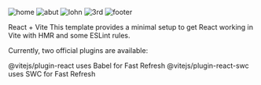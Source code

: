 ![home](https://github.com/PriyakumariYt/BakeryClone_Mern/assets/127418517/28aa4fe6-e17a-4d4a-938e-3a9be4271d16)
![abut](https://github.com/PriyakumariYt/BakeryClone_Mern/assets/127418517/ab35e1df-a076-4666-bff1-2491b81da6a9)
![lohn](https://github.com/PriyakumariYt/BakeryClone_Mern/assets/127418517/72df38e3-15c3-4aa8-8cad-4d6954c8a324)
![3rd](https://github.com/PriyakumariYt/BakeryClone_Mern/assets/127418517/d79296dc-bc4e-4bec-a5c5-1f4ed7c4eeb2)
![footer](https://github.com/PriyakumariYt/BakeryClone_Mern/assets/127418517/0ab621e4-92b8-4c28-abcd-d595298f9ee7)

React + Vite
This template provides a minimal setup to get React working in Vite with HMR and some ESLint rules.

Currently, two official plugins are available:

@vitejs/plugin-react uses Babel for Fast Refresh
@vitejs/plugin-react-swc uses SWC for Fast Refresh
